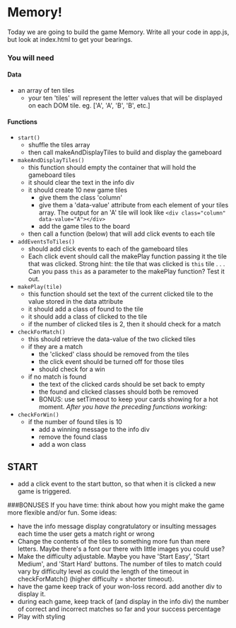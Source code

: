 # Memory!

Today we are going to build the game Memory. Write all your code in app.js, but
look at index.html to get your bearings.

### You will need

#### Data

- an array of ten tiles
	- your ten 'tiles' will represent the letter values that will be displayed on each DOM tile. eg. ['A', 'A', 'B', 'B', etc.]

#### Functions

- `start()`
	- shuffle the tiles array
	- then call makeAndDisplayTiles to build and display the gameboard
- `makeAndDisplayTiles()`
	- this function should empty the container that will hold the gameboard tiles
	- it should clear the text in the info div
	- it should create 10 new game tiles
	    - give them the class 'column'
		- give them a 'data-value' attribute from each element of your tiles array. The output for an 'A' tile will look like ` <div class="column" data-value="A"></div> `
		- add the game tiles to the board
	- then call a function (below) that will add click events to each tile
- `addEventsToTiles()`
	- should add click events to each of the gameboard tiles
	- Each click event should call the makePlay function passing it the tile that was clicked. Strong hint: the tile that was clicked is `this` tile . . . Can you pass `this` as a parameter to the makePlay function? Test it out.
- `makePlay(tile)`
	- this function should set the text of the current clicked tile to the value stored in the data attribute
	- it should add a class of found to the tile
	- it should add a class of clicked to the tile
	- if the number of clicked tiles is 2, then it should check for a match
- `checkForMatch()`
	- this should retrieve the data-value of the two clicked tiles
	- if they are a match
		- the 'clicked' class should be removed from the tiles
		- the click event should be turned off for those tiles
		- should check for a win
	- if no match is found
		- the text of the clicked cards should be set back to empty
		- the found and clicked classes should both be removed
		- BONUS: use setTimeout to keep your cards showing for a hot
		  moment.
*After you have the preceding functions working:*
- `checkForWin()`
	- if the number of found tiles is 10
		- add a winning message to the info div
		- remove the found class
		- add a won class

## START

- add a click event to the start button, so that when it is clicked a new game is triggered.

###BONUSES
If you have time: think about how you might make the game more flexible and/or fun. Some ideas:
- have the info message display congratulatory or insulting messages each time the user gets a match right or wrong
- Change the contents of the tiles to something more fun than mere letters. Maybe there's a font our there with little images you could use?
- Make the difficulty adjustable. Maybe you have 'Start Easy', 'Start Medium', and 'Start Hard' buttons. The number of tiles to match could vary by difficulty level as could the length of the timeout in checkForMatch() (higher difficulty = shorter timeout).
- have the game keep track of your won-loss record. add another div to display it.
- during each game, keep track of (and display in the info div) the number of correct and incorrect matches so far and your success percentage
- Play with styling
